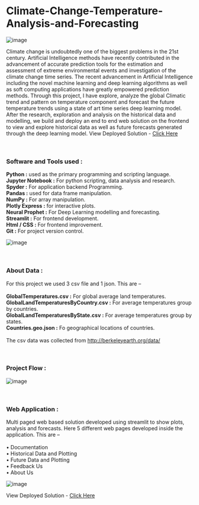 # Climate-Change-Temperature-Analysis-and-Forecasting
![image](https://user-images.githubusercontent.com/83460431/147440401-cb6cb062-30a1-4a85-99f9-472d3dfe8465.png)

Climate change is undoubtedly one of the biggest problems in the 21st century. Artificial Intelligence methods have recently contributed in the advancement of accurate prediction tools for the estimation and assessment of extreme environmental events and investigation of the climate change time series. The recent advancement in Artificial Intelligence including the novel machine learning and deep learning algorithms as well as soft computing applications have greatly empowered prediction methods. Through this project, I have explore, analyze the global Climatic trend and pattern on temperature component and forecast the future temperature trends using a state of art time series deep learning model. After the research, exploration and analysis on the historical data and modelling, we build and deploy an end to end web solution on the frontend to view and explore historical data as well as future forecasts generated through the deep learning model. 
View Deployed Solution - <a href="https://share.streamlit.io/sarkarsachin57/climate-change-temperature-analysis-and-forecasting/main/app.py" target="_blank">Click Here</a> 
<br><br><br>
### Software and Tools used :

**Python :** used as the primary programming and scripting language. <br>
**Jupyter Notebook :** For python scripting, data analysis and research.<br>
**Spyder :** For application backend Programming. <br>
**Pandas :** used for data frame manipulation.<br>
**NumPy :** For array manipulation.<br>
**Plotly Express :** for interactive plots.<br>
**Neural Prophet :** For Deep Learning modelling and forecasting.<br>
**Streamlit :** For frontend development.<br>
**Html / CSS :** For frontend improvement.<br>
**Git :** For project version control.<br>

![image](https://user-images.githubusercontent.com/83460431/147439991-899ac2c3-a836-4c8e-ac77-f72cd0b19c27.png)
<br><br><br>

### About Data :

For this project we used 3 csv file and 1 json. This are – <br><br>
**GlobalTemperatures.csv :** For global average land temperatures.<br>
**GlobalLandTemperaturesByCountry.csv :** For average temperatures group by countries.<br>
**GlobalLandTemperaturesByState.csv :** For average temperatures group by states.<br>
**Countries.geo.json :** Fo geographical locations of countries.<br><br>
The csv data was collected from http://berkeleyearth.org/data/<br><br><br>


### Project Flow :
![image](https://user-images.githubusercontent.com/83460431/147440274-e6183722-8364-4859-8171-5dc6512ab3b2.png)
<br><br><br>

### Web Application :

Multi paged web based solution developed using streamlit to show plots, analysis and forecasts.
Here 5 different web pages developed inside the application. This are – <br><br>
•	Documentation<br>
•	Historical Data and Plotting<br>
•	Future Data and Plotting<br>
•	Feedback Us<br>
•	About Us<br>

![image](https://user-images.githubusercontent.com/83460431/147442245-7157e3be-a354-44db-8fae-07dbfa3aba17.png)



View Deployed Solution - <a href="https://share.streamlit.io/sarkarsachin57/climate-change-temperature-analysis-and-forecasting/main/app.py" target="_blank">Click Here</a> 

